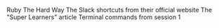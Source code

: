 Ruby The Hard Way
The Slack shortcuts from their official website
The "Super Learners" article
Terminal commands from session 1
